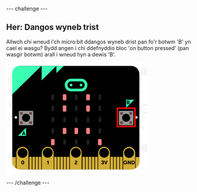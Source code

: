 --- challenge ---

## Her: Dangos wyneb trist

Allwch chi wneud i'ch micro:bit ddangos wyneb drist pan fo'r botwm 'B' yn cael ei wasgu? Bydd angen i chi ddefnyddio bloc 'on button pressed' (pan wasgir botwm) arall i wneud hyn a dewis 'B'.

![sgrinlun](images/badge-sad-emulator.png)

--- /challenge ---